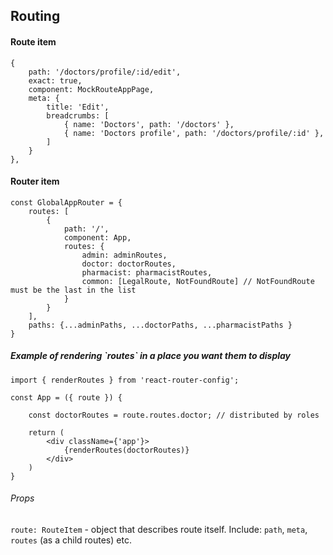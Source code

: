 <h2>Routing</h2>

<h4>Route item</h4>

```
{
    path: '/doctors/profile/:id/edit',
    exact: true,
    component: MockRouteAppPage,
    meta: {
        title: 'Edit',
        breadcrumbs: [
            { name: 'Doctors', path: '/doctors' },
            { name: 'Doctors profile', path: '/doctors/profile/:id' },
        ]
    }
},
```

<h4>Router item</h4>

```
const GlobalAppRouter = {
    routes: [
        {
            path: '/',
            component: App,
            routes: {
                admin: adminRoutes,
                doctor: doctorRoutes,
                pharmacist: pharmacistRoutes,
                common: [LegalRoute, NotFoundRoute] // NotFoundRoute must be the last in the list
            }
        }
    ],
    paths: {...adminPaths, ...doctorPaths, ...pharmacistPaths }
}
```

<h5>Example of rendering `routes` in a place you want them to display</h5>

```
import { renderRoutes } from 'react-router-config';

const App = ({ route }) {

    const doctorRoutes = route.routes.doctor; // distributed by roles

    return (
        <div className={'app'}>
            {renderRoutes(doctorRoutes)}
        </div>
    )
}

```
<h6>Props</h6>

`route: RouteItem` - object that describes route itself. Include: `path`, `meta`, `routes` (as a child routes) etc.
